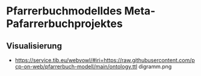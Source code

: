 # Pfarrerbuchmodelldes Meta-Pafarrerbuchprojektes
## Visualisierung
* https://service.tib.eu/webvowl/#iri=https://raw.githubusercontent.com/pcp-on-web/pfarrerbuch-modell/main/ontology.ttl
digramm.png
